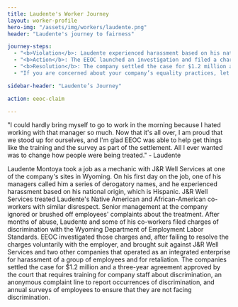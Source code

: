 ```yaml
---
title: Laudente's Worker Journey
layout: worker-profile
hero-img: "/assets/img/workers/laudente.png"
header: "Laudente's journey to fairness"

journey-steps:
  - "<b>Violation</b>: Laudente experienced harassment based on his national origin."
  - "<b>Action</b>: The EEOC launched an investigation and filed a charge against Laudente’s employer which the company settled."
  - "<b>Resolution</b>: The company settled the case for $1.2 million and an agreement to put training and anonymous helplines in place for workers to report their concerns and ensure that they do not face discrimination going forward."
  - "If you are concerned about your company’s equality practices, let us know about it."

sidebar-header: "Laudente’s Journey"

action: eeoc-claim

---
```


"I could hardly bring myself to go to work in the morning because I hated working with that manager so much.
Now that it's all over, I am proud that we stood up for ourselves, and I'm glad EEOC was able to help get things like the training and the survey as part of the settlement. All I ever wanted was to change how people were being treated." - Laudente

Laudente Montoya took a job as a mechanic with J&R Well Services at one of the company's sites in Wyoming. On his first day on the job, one of his managers called him a series of derogatory names, and he experienced harassment based on his national origin, which is Hispanic. J&R Well Services treated Laudente's Native American and African-American co-workers with similar disrespect. Senior management at the company ignored or brushed off employees' complaints about the treatment.
After months of abuse, Laudente and some of his co-workers filed charges of discrimination with the Wyoming Department of Employment Labor Standards. EEOC investigated those charges and, after failing to resolve the charges voluntarily with the employer, and brought suit against J&R Well Services and two other companies that operated as an integrated enterprise for harassment of a group of employees and for retaliation. The companies settled the case for $1.2 million and a three-year agreement approved by the court that requires training for company staff about discrimination, an anonymous complaint line to report occurrences of discrimination, and annual surveys of employees to ensure that they are not facing discrimination.

